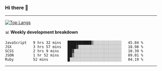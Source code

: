 ### Hi there 👋

-------
[![Top Langs](https://github-readme-stats.vercel.app/api/top-langs/?username=ashish-r)](https://github.com/anuraghazra/github-readme-stats)

📊 **Weekly development breakdown**
<!--START_SECTION:waka-->
```text
JavaScript   9 hrs 32 mins   ███████████▒░░░░░░░░░░░░░   45.84 % 
JSX          3 hrs 57 mins   ████▓░░░░░░░░░░░░░░░░░░░░   18.98 % 
SCSS         2 hrs 9 mins    ██▓░░░░░░░░░░░░░░░░░░░░░░   10.39 % 
JSON         1 hr 52 mins    ██▒░░░░░░░░░░░░░░░░░░░░░░   09.01 % 
Ruby         52 mins         █░░░░░░░░░░░░░░░░░░░░░░░░   04.19 % 
```
<!--END_SECTION:waka-->
-------

<!--
**ashish-r/ashish-r** is a ✨ _special_ ✨ repository because its `README.md` (this file) appears on your GitHub profile.

Here are some ideas to get you started:

- 🔭 I’m currently working on ...
- 🌱 I’m currently learning ...
- 👯 I’m looking to collaborate on ...
- 🤔 I’m looking for help with ...
- 💬 Ask me about ...
- 📫 How to reach me: ...
- 😄 Pronouns: ...
- ⚡ Fun fact: ...
-->
